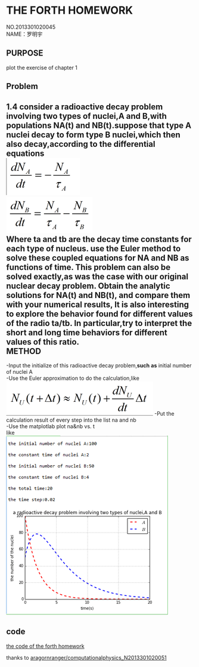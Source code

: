 THE FORTH HOMEWORK
======
NO.2013301020045       
NAME：罗明宇     

PURPOSE
------
plot the exercise of chapter 1

Problem
-------
1.4 consider a radioactive decay problem involving two types of nuclei,A and B,with populations NA(t) and NB(t).suppose that type A nuclei decay to form type B nuclei,which then also decay,according to the differential equations     
![x](https://raw.githubusercontent.com/luomingyu/computationalphysics_N2013301020045/code/4th/1.png)     
![x](https://raw.githubusercontent.com/luomingyu/computationalphysics_N2013301020045/code/4th/2.png)      
Where ta and tb are the decay time constants for each type of nucleus. use the Euler method to solve these coupled equations for NA and NB as functions of time. This problem can also be solved exactly,as was the case with our original nuclear decay problem. Obtain the analytic solutions for NA(t) and NB(t), and compare them with your numerical results, It is also interesting to explore the behavior found for different values of the radio   ta/tb. In particular,try to interpret the short and long time behaviors for different values of this ratio.     
METHOD
--------------
-Input the initialize of this radioactive decay problem,**such** **as** initial number of nuclei A     
-Use the Euler approximation to do the calculation,like     
![x](https://raw.githubusercontent.com/luomingyu/computationalphysics_N2013301020045/code/4th/3.png)
-Put the calculation result of every step into the list na and nb     
-Use the matplotlab plot na&nb vs. t     
   like     
![x](https://raw.githubusercontent.com/luomingyu/computationalphysics_N2013301020045/code/4th/4.png)

code
-----
[the code of the forth homework](https://raw.githubusercontent.com/luomingyu/computationalphysics_N2013301020045/code/4th/第四次作业代码.py)

thanks to [aragornranger/computationalphysics_N2013301020051](https://github.com/aragornranger/computationalphysics_N2013301020051)
